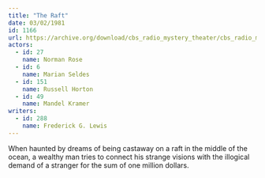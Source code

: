 ```yaml
---
title: "The Raft"
date: 03/02/1981
id: 1166
url: https://archive.org/download/cbs_radio_mystery_theater/cbs_radio_mystery_theater-1151-1200.zip/cbs_radio_mystery_theater-1151-1200%2Fcbsrmt_1166_the_raft.mp3
actors:  
  - id: 27
    name: Norman Rose  
  - id: 6
    name: Marian Seldes  
  - id: 151
    name: Russell Horton  
  - id: 49
    name: Mandel Kramer
writers:  
  - id: 288
    name: Frederick G. Lewis
---
```

When haunted by dreams of being castaway on a raft in the middle of the ocean, a wealthy man tries to connect his strange visions with the illogical demand of a stranger for the sum of one million dollars.